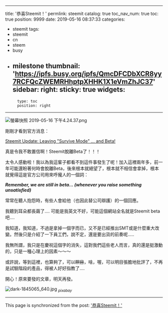 
---
title: '恭喜Steemit！'
permlink: steemit
catalog: true
toc_nav_num: true
toc: true
position: 9999
date: 2019-05-16 08:37:33
categories:
- steemit
tags:
- steemit
- cn
- steem
- busy
- milestone
thumbnail: 'https://ipfs.busy.org/ipfs/QmcDFCDbXCR8yy7RCFQcZWEMRHhptpXHHK1X1eVmZhJC37'
sidebar:
    right:
        sticky: true
widgets:
    -
        type: toc
        position: right
---


![螢幕快照 2019-05-16 下午4.24.37.png](https://ipfs.busy.org/ipfs/QmcDFCDbXCR8yy7RCFQcZWEMRHhptpXHHK1X1eVmZhJC37)

剛剛才看到官方消息：

[Steemit Update: Leaving "Survive Mode" ... and Beta!](https://steemit.com/steemit/@steemitblog/steemit-update-leaving-survive-mode-and-beta)

真是令我不敢置信啊！Steemit脫離Beta了！！！

太令人感動啦！我以為我這輩子都看不到這件事發生了呢！加入這裡兩年多，前一年可能還盼著何時會脫離Beta，後來根本就絕望了，根本就不相信會拿掉，根本就覺得這是官方公司用來呼攏人的一個詞：

***Remember, we are still in beta... (whenever you raise something unsatisfied)***

常常在聽人抱怨時，有些人會給他（也因此替公司辯護）的一個回應。

我聽到耳朵都長繭了.... 可能是我英文不好，可能這個網站全名就是Steemit beta吧....

我知道，我知道，不過是拿掉一個字而已，又不是已經推出SMT或是什麼重大改變。然後只是介紹了一下員工們，說不定，還是要出貨的前奏呢.....

我無所謂，我只是在慶祝這個字的消失，這對我們這些老人而言，真的還是挺激動的，只是一種心理上的因素～～～

或許說，等到這裡，也算夠了，可以<del>瞑目</del>，啥，喔，可以明目張膽地批評了，不再是試驗階段的產品，得被人好好指教了....

開心！原來要發的文章，明天再發。

![dark-1845065_640.jpg](https://ipfs.busy.org/ipfs/QmbXMGnDt3HyPv3M7doiqZr1w7zpSVFNrsJN3Dgb9S5C2H)
<sub>*pixabay*</sub>



- - -

This page is synchronized from the post: ['恭喜Steemit！'](https://steemit.com/@deanliu/steemit)
